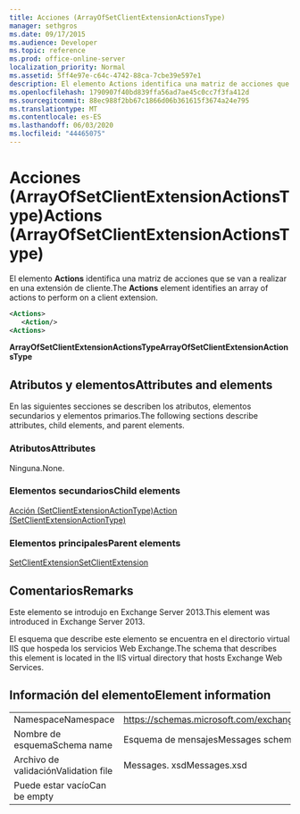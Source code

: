 ```yaml
---
title: Acciones (ArrayOfSetClientExtensionActionsType)
manager: sethgros
ms.date: 09/17/2015
ms.audience: Developer
ms.topic: reference
ms.prod: office-online-server
localization_priority: Normal
ms.assetid: 5ff4e97e-c64c-4742-88ca-7cbe39e597e1
description: El elemento Actions identifica una matriz de acciones que se van a realizar en una extensión de cliente.
ms.openlocfilehash: 1790907f40bd839ffa56ad7ae45c0cc7f3fa412d
ms.sourcegitcommit: 88ec988f2bb67c1866d06b361615f3674a24e795
ms.translationtype: MT
ms.contentlocale: es-ES
ms.lasthandoff: 06/03/2020
ms.locfileid: "44465075"
---
```

# <a name="actions-arrayofsetclientextensionactionstype"></a><span data-ttu-id="14fe4-103">Acciones (ArrayOfSetClientExtensionActionsType)</span><span class="sxs-lookup"><span data-stu-id="14fe4-103">Actions (ArrayOfSetClientExtensionActionsType)</span></span>

<span data-ttu-id="14fe4-104">El elemento **Actions** identifica una matriz de acciones que se van a realizar en una extensión de cliente.</span><span class="sxs-lookup"><span data-stu-id="14fe4-104">The **Actions** element identifies an array of actions to perform on a client extension.</span></span> 
  
```XML
<Actions>
   <Action/>
<Actions>
```

 <span data-ttu-id="14fe4-105">**ArrayOfSetClientExtensionActionsType**</span><span class="sxs-lookup"><span data-stu-id="14fe4-105">**ArrayOfSetClientExtensionActionsType**</span></span>
## <a name="attributes-and-elements"></a><span data-ttu-id="14fe4-106">Atributos y elementos</span><span class="sxs-lookup"><span data-stu-id="14fe4-106">Attributes and elements</span></span>

<span data-ttu-id="14fe4-107">En las siguientes secciones se describen los atributos, elementos secundarios y elementos primarios.</span><span class="sxs-lookup"><span data-stu-id="14fe4-107">The following sections describe attributes, child elements, and parent elements.</span></span>
  
### <a name="attributes"></a><span data-ttu-id="14fe4-108">Atributos</span><span class="sxs-lookup"><span data-stu-id="14fe4-108">Attributes</span></span>

<span data-ttu-id="14fe4-109">Ninguna.</span><span class="sxs-lookup"><span data-stu-id="14fe4-109">None.</span></span>
  
### <a name="child-elements"></a><span data-ttu-id="14fe4-110">Elementos secundarios</span><span class="sxs-lookup"><span data-stu-id="14fe4-110">Child elements</span></span>

[<span data-ttu-id="14fe4-111">Acción (SetClientExtensionActionType)</span><span class="sxs-lookup"><span data-stu-id="14fe4-111">Action (SetClientExtensionActionType)</span></span>](action-setclientextensionactiontype.md)
  
### <a name="parent-elements"></a><span data-ttu-id="14fe4-112">Elementos principales</span><span class="sxs-lookup"><span data-stu-id="14fe4-112">Parent elements</span></span>

[<span data-ttu-id="14fe4-113">SetClientExtension</span><span class="sxs-lookup"><span data-stu-id="14fe4-113">SetClientExtension</span></span>](setclientextension.md)
  
## <a name="remarks"></a><span data-ttu-id="14fe4-114">Comentarios</span><span class="sxs-lookup"><span data-stu-id="14fe4-114">Remarks</span></span>

<span data-ttu-id="14fe4-115">Este elemento se introdujo en Exchange Server 2013.</span><span class="sxs-lookup"><span data-stu-id="14fe4-115">This element was introduced in Exchange Server 2013.</span></span>
  
<span data-ttu-id="14fe4-116">El esquema que describe este elemento se encuentra en el directorio virtual IIS que hospeda los servicios Web Exchange.</span><span class="sxs-lookup"><span data-stu-id="14fe4-116">The schema that describes this element is located in the IIS virtual directory that hosts Exchange Web Services.</span></span>
  
## <a name="element-information"></a><span data-ttu-id="14fe4-117">Información del elemento</span><span class="sxs-lookup"><span data-stu-id="14fe4-117">Element information</span></span>

|||
|:-----|:-----|
|<span data-ttu-id="14fe4-118">Namespace</span><span class="sxs-lookup"><span data-stu-id="14fe4-118">Namespace</span></span>  <br/> |https://schemas.microsoft.com/exchange/services/2006/messages  <br/> |
|<span data-ttu-id="14fe4-119">Nombre de esquema</span><span class="sxs-lookup"><span data-stu-id="14fe4-119">Schema name</span></span>  <br/> |<span data-ttu-id="14fe4-120">Esquema de mensajes</span><span class="sxs-lookup"><span data-stu-id="14fe4-120">Messages schema</span></span>  <br/> |
|<span data-ttu-id="14fe4-121">Archivo de validación</span><span class="sxs-lookup"><span data-stu-id="14fe4-121">Validation file</span></span>  <br/> |<span data-ttu-id="14fe4-122">Messages. xsd</span><span class="sxs-lookup"><span data-stu-id="14fe4-122">Messages.xsd</span></span>  <br/> |
|<span data-ttu-id="14fe4-123">Puede estar vacío</span><span class="sxs-lookup"><span data-stu-id="14fe4-123">Can be empty</span></span>  <br/> ||
   

